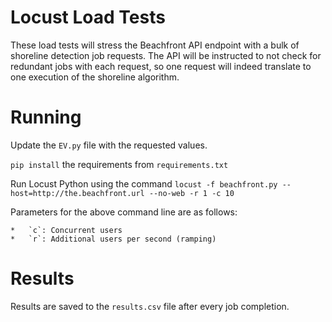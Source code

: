 # Locust Load Tests

These load tests will stress the Beachfront API endpoint with a bulk of shoreline detection job requests. The API will be instructed to not check for redundant jobs with each request, so one request will indeed translate to one execution of the shoreline algorithm.

# Running

Update the `EV.py` file with the requested values.

`pip install` the requirements from `requirements.txt`

Run Locust Python using the command `locust -f beachfront.py --host=http://the.beachfront.url --no-web -r 1 -c 10`

Parameters for the above command line are as follows:

	*	`c`: Concurrent users
	*	`r`: Additional users per second (ramping)

# Results

Results are saved to the `results.csv` file after every job completion.
